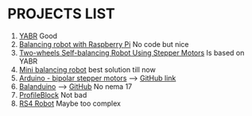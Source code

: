 # PROJECTS LIST

1. [YABR](http://www.brokking.net/yabr_main.html) Good
2. [Balancing robot with Raspberry Pi](http://axelsdiy.brinkeby.se/?page_id=1141) No code but nice
3. [Two-wheels Self-balancing Robot Using Stepper Motors](https://www.youtube.com/watch?v=TI-Y9vrfFL0) Is based on YABR
4. [Mini balancing robot](http://axelsdiy.brinkeby.se/?page_id=1447) best solution till now
5. [Arduino - bipolar stepper motors](https://www.youtube.com/watch?v=o339cVn5oNA) -->
   [GitHub link](https://github.com/jcfs/self-balancing-robot)
6. [Balanduino](http://www.balanduino.net/) --> [GitHub](https://github.com/TKJElectronics/Balanduino) No nema 17
7. [ProfileBlock](https://www.thingiverse.com/thing:2269502) Not bad
8. [RS4 Robot](https://www.robotshop.com/letsmakerobots/rs4-self-balancing-raspberry-pi-image-processing-robot) Maybe too complex
